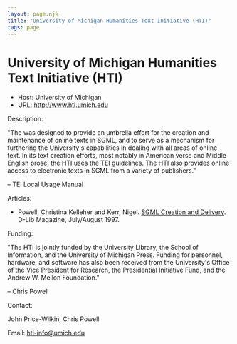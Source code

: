 ```yaml
---
layout: page.njk
title: "University of Michigan Humanities Text Initiative (HTI)"
tags: page
---
```

# University of Michigan Humanities Text Initiative (HTI)








* Host: University of Michigan
* URL: <http://www.hti.umich.edu>



Description:


"The was designed to provide an umbrella effort for the creation and maintenance
 of online texts in SGML, and to serve as a mechanism for furthering the University's
 capabilities in dealing with all areas of online text. In its text creation efforts,
 most notably in American verse and Middle English prose, the HTI uses the TEI guidelines.
 The HTI also provides online access to electronic texts in SGML from a variety of
 publishers."


– TEI Local Usage Manual



Articles:






* Powell, Christina Kelleher and Kerr, Nigel. [SGML Creation and Delivery](http://www.dlib.org/dlib/july97/humanities/07powell.html). 
 D-Lib Magazine, July/August 1997.



Funding:


"The HTI is jointly funded by the University Library, the School of Information, and
 the University of Michigan Press. Funding for personnel, hardware, and software has
 also been received from the University's Office of the Vice President for Research,
 the Presidential Initiative Fund, and the Andrew W. Mellon Foundation."


– Chris Powell



Contact: 



John Price-Wilkin, Chris Powell


Email: [hti-info@umich.edu](mailto:hti-info@umich.edu)





